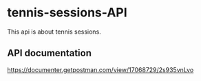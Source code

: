 # tennis-sessions-API

This api is about tennis sessions.

## API documentation

https://documenter.getpostman.com/view/17068729/2s935vnLvo
